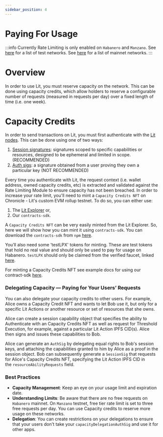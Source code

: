 ```yaml
---
sidebar_position: 4
---
```


# Paying For Usage 

:::info
Currently Rate Limiting is only enabled on `Habanero` and `Manzano`.
See [here](../network/networks/testnet) for a list of test networks.
See [here](../network/networks/mainnet) for a list of mainnet networks.
:::

# Overview

In order to use Lit, you must reserve capacity on the network. This can be done using capacity credits, which allow holders to reserve a configurable number of requests (measured in requests per day) over a fixed length of time (i.e. one week).

# **Capacity Credits**

In order to send transactions on Lit, you must first authenticate with the [Lit nodes](../sdk/authentication/overview). This can be done using one of two ways:

1. [Session signatures](../sdk/authentication/session-sigs/intro): signatures scoped to specific capabilities or resources, designed to be ephemeral and limited in scope. (RECOMMENDED)
2. [Auth sigs](../sdk/authentication/auth-sig): a signature obtained from a user proving they own a particular key (NOT RECOMMENDED)

Every time you authenticate with Lit, the request context (i.e. wallet address, owned capacity credits, etc) is extracted and validated against the Rate Limiting Module to ensure capacity has not been breached. In order to increase your rate limit, you'll need to mint a `Capacity Credits NFT` on Chronicle - Lit's custom EVM rollup testnet. To do so, you can either use:
1. The [Lit  Explorer](https://explorer.litprotocol.com/get-credits) or,
2. Our `contracts-sdk`.

A `Capacity Credits NFT` can be very easily minted from the Lit Explorer. So, here we will show how you can mint it using `contracts-sdk`. You can download the `contracts-sdk` from `npm` [here](https://www.npmjs.com/package/@lit-protocol/contracts-sdk).

You’ll also need some 'testLPX' tokens for minting. These are test tokens that hold no real value and should only be used to pay for usage on Habanero. `testLPX` should only be claimed from the verified faucet, linked [here](https://faucet.litprotocol.com/).

For minting a Capacity Credits NFT see example docs for using our contract-sdk [here](../sdk/capacity-credits#minting-capacity-credits).

### **Delegating Capacity — Paying for Your Users’ Requests**
You can also delegate your capacity credits to other users. For example, Alice owns a Capacity Credit NFT and wants to let Bob use it, but only for a specific Lit Actions or another resource or set of resources that she owns.

Alice can create a session capability object that specifies the ability to Authenticate with an Capacity Credits NFT as well as request for Threshold Execution, for example, against a particular Lit Action IPFS CID(s). Alice then signs and issues these capabilities to Bob.

Alice can generate an `AuthSig` by delegating equal rights to Bob's session keys, and attaching the capabilities granted to him by Alice as a proof in the session object. Bob can subsequently generate a `SessionSig` that requests for Alice's Capacity Credits NFT, specifying the Lit Action IPFS CID in the `resourceAbilityRequests` field.


### **Best Practices**

- **Capacity Management**: Keep an eye on your usage limit and expiration date.
- **Understanding Limits**: Be aware that there are no free requests on `Habanero` mainnet. On `Manzano` testnet, free tier rate limit is set to three free requests per day. You can use Capacity credits to reserve more usage on these networks.
- **Delegation**: You can create restrictions on your delegations to ensure that your users don't take your `capacityDelegationAuthSig` and use it for other apps.
